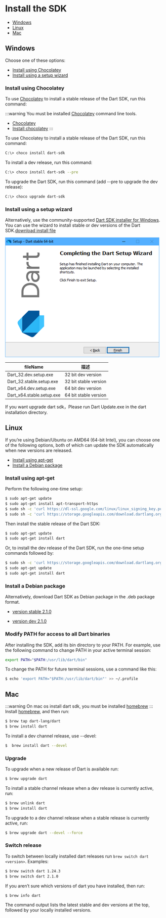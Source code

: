 # Install the SDK

- [Windows](./install.html#windows)
- [Linux](./install.html#linux)
- [Mac](./install.html#mac)

## Windows

Choose one of these options:
- [Install using Chocolatey](./install.html#install-using-chocolatey)
- [Install using a setup wizard](./install.html#install-using-a-setup-wizard)

### Install using Chocolatey

To use [Chocolatey](https://chocolatey.org/) to install a stable release of the Dart SDK, run this command:

:::warning
You must be installed [Chocolatey](https://chocolatey.org/) command line tools.
- [Chocolatey](https://chocolatey.org/)
- [Install chocolatey](https://chocolatey.org/install)
:::

To use Chocolatey to install a stable release of the Dart SDK, run this command:

```bash
C:\> choco install dart-sdk
```

To install a dev release, run this command:
```bash
C:\> choco install dart-sdk --pre
```
To upgrade the Dart SDK, run this command (add --pre to upgrade the dev release):
```bash
C:\> choco upgrade dart-sdk
```

### Install using a setup wizard

Alternatively, use the community-supported [Dart SDK installer for Windows](https://github.com/GeKorm/dart-windows/releases/latest). You can use the wizard to install stable or dev versions of the Dart SDK.[download install file](https://github.com/GeKorm/dart-windows/releases/latest)

![安装程序](./images/installer-screenshot-no.png)

fileName|描述
--|--
Dart_32.dev.setup.exe| 32 bit dev version
Dart_32.stable.setup.exe| 32 bit stable version
Dart_x64.dev.setup.exe| 64 bit dev version
Dart_x64.stable.setup.exe| 64 bit stable version

If you want upgrade dart sdk，Please run Dart Update.exe in the dart installation directory.

## Linux

If you’re using Debian/Ubuntu on AMD64 (64-bit Intel), you can choose one of the following options, both of which can update the SDK automatically when new versions are released.

- [Install using apt-get](./install.html#install-using-apt-get)
- [Install a Debian package](./install.html#install-a-debian-package)

### Install using apt-get

Perform the following one-time setup:

```bash
$ sudo apt-get update
$ sudo apt-get install apt-transport-https
$ sudo sh -c 'curl https://dl-ssl.google.com/linux/linux_signing_key.pub | apt-key add -'
$ sudo sh -c 'curl https://storage.googleapis.com/download.dartlang.org/linux/debian/dart_stable.list > /etc/apt/sources.list.d/dart_stable.list'
```

Then install the stable release of the Dart SDK:

```bash
$ sudo apt-get update
$ sudo apt-get install dart
```

Or, to install the dev release of the Dart SDK, run the one-time setup commands followed by:

```bash
$ sudo sh -c 'curl https://storage.googleapis.com/download.dartlang.org/linux/debian/dart_unstable.list > /etc/apt/sources.list.d/dart_unstable.list'
$ sudo apt-get update
$ sudo apt-get install dart
```
### Install a Debian package

Alternatively, download Dart SDK as Debian package in the .deb package format.
- [version stable 2.1.0](https://storage.googleapis.com/dart-archive/channels/stable/release/latest/linux_packages/dart_2.1.0-1_amd64.deb)

- [version dev 2.1.0](https://storage.googleapis.com/dart-archive/channels/dev/release/latest/linux_packages/dart_2.1.1-dev.3.2-1_amd64.deb)

### Modify PATH for access to all Dart binaries

After installing the SDK, add its bin directory to your PATH. For example, use the following command to change PATH in your active terminal session:
```bash
export PATH="$PATH:/usr/lib/dart/bin"
```
To change the PATH for future terminal sessions, use a command like this:
```bash
$ echo 'export PATH="$PATH:/usr/lib/dart/bin"' >> ~/.profile
```

## Mac
:::warning
On mac os install dart sdk, you must be installed [homebrew](http://brew.sh/)
:::
Install [homebrew](http://brew.sh/), and then run:

```bash
$ brew tap dart-lang/dart
$ brew install dart
```
To install a dev channel release, use --devel:
```bash
$  brew install dart --devel
```
### Upgrade
To upgrade when a new release of Dart is available run:
```bash
$ brew upgrade dart
```
To install a stable channel release when a dev release is currently active, run:
```bash
$ brew unlink dart
$ brew install dart
```
To upgrade to a dev channel release when a stable release is currently active, run:
```bash
$ brew upgrade dart --devel --force
```
### Switch release

To switch between locally installed dart releases run `brew switch dart <version>`. Examples:

```bash
$ brew switch dart 1.24.3
$ brew switch dart 2.1.0
```

If you aren’t sure which versions of dart you have installed, then run:

```bash
$ brew info dart
```
The command output lists the latest stable and dev versions at the top, followed by your locally installed versions.
